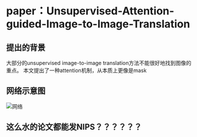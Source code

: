 # paper：Unsupervised-Attention-guided-Image-to-Image-Translation
## 提出的背景
大部分的unsupervised image-to-image translation方法不能很好地找到图像的重点。
本文提出了一种attention机制，从本质上更像是mask

## 网络示意图
![网络]("https://github.com/jiangfeng94/GANs_Pytorch/blob/master/AAGAN/%E7%BD%91%E7%BB%9C%E7%BB%93%E6%9E%84%E5%9B%BE.jpg")

## 这么水的论文都能发NIPS？？？？？？